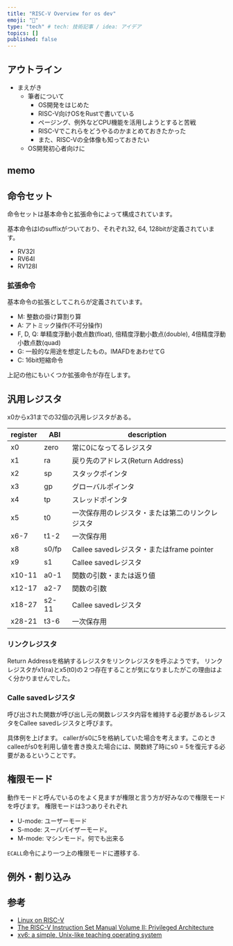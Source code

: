 ```yaml
---
title: "RISC-V Overview for os dev"
emoji: "🐷"
type: "tech" # tech: 技術記事 / idea: アイデア
topics: []
published: false
---
```



## アウトライン

- まえがき
    - 筆者について
        - OS開発をはじめた
        - RISC-V向けOSをRustで書いている
        - ページング、例外などCPU機能を活用しようとすると苦戦
        - RISC-Vでこれらをどうやるのかまとめておきたかった
        - また、RISC-Vの全体像も知っておきたい
    - OS開発初心者向けに

## memo


## 命令セット

命令セットは基本命令と拡張命令によって構成されています。

基本命令はIのsuffixがついており、それぞれ32, 64, 128bitが定義されています。

- RV32I
- RV64I
- RV128I

### 拡張命令

基本命令の拡張としてこれらが定義されています。

- M: 整数の掛け算割り算
- A: アトミック操作(不可分操作)
- F, D, Q: 単精度浮動小数点数(float), 倍精度浮動小数点(double), 4倍精度浮動小数点数(quad)
- G: 一般的な用途を想定したもの。IMAFDをあわせてG
- C: 16bit短縮命令

上記の他にもいくつか拡張命令が存在します。

## 汎用レジスタ

x0からx31までの32個の汎用レジスタがある。

| register | ABI | description |
| --- | --- | --- |
| x0 | zero | 常に0になってるレジスタ |
| x1 | ra | 戻り先のアドレス(Return Address) |
| x2 | sp | スタックポインタ|
| x3 | gp | グローバルポインタ|
| x4 | tp| スレッドポインタ |
| x5 | t0 | 一次保存用のレジスタ・または第二のリンクレジスタ |
| x6-7 | t1-2| 一次保存用 |
| x8 | s0/fp| Callee savedレジスタ・またはframe pointer |
| x9 | s1 |  Callee savedレジスタ |
| x10-11 | a0-1| 関数の引数・または返り値 |
| x12-17 | a2-7| 関数の引数 |
| x18-27 | s2-11| Callee savedレジスタ  |
| x28-21 | t3-6| 一次保存用 |


### リンクレジスタ

Return Addressを格納するレジスタをリンクレジスタを呼ぶようです。
リンクレジスタがx1(ra)とx5(t0)の２つ存在することが気になりましたがこの理由はよく分かりませんでした。

### Calle savedレジスタ

呼び出された関数が呼び出し元の関数レジスタ内容を維持する必要があるレジスタをCallee savedレジスタと呼びます。

具体例を上げます。
callerがs0に5を格納していた場合を考えます。このときcalleeがs0を利用し値を書き換えた場合には、関数終了時にs0 = 5を復元する必要があるということです。


## 権限モード

動作モードと呼んでいるのをよく見ますが権限と言う方が好みなので権限モードを呼びます。
権限モードは3つありそれぞれ

- U-mode: ユーザーモード
- S-mode: スーパバイザーモード。
- M-mode: マシンモード。何でも出来る


`ECALL`命令により一つ上の権限モードに遷移する.

## 例外・割り込み


## 参考

- [Linux on RISC-V](https://kernel-recipes.org/en/2022/talks/linux-on-risc-v/)
- [The RISC-V Instruction Set Manual Volume II: Privileged Architecture](https://drive.google.com/file/d/1EMip5dZlnypTk7pt4WWUKmtjUKTOkBqh/view)
- [xv6: a simple, Unix-like teaching operating system](https://pdos.csail.mit.edu/6.828/2022/xv6/book-riscv-rev3.pdf)
